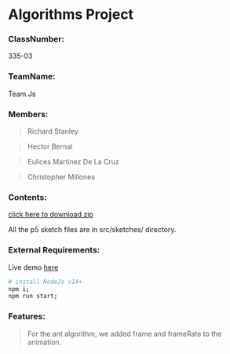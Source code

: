 # Algorithms Project

### ClassNumber:
335-03

### TeamName:
Team.Js

### Members:
> Richard Stanley

> Hector Bernal

> Eulices Martinez De La Cruz

> Christopher Millones

### Contents:
[click here to download zip](https://github.com/audstanley/algorithms/archive/master.zip)

All the p5 sketch files are in src/sketches/ directory.

### External Requirements:
Live demo [here](https://algorithms.audstanley.com/)

```bash
# install NodeJs v14+
npm i;
npm run start;
```

### Features:

> For the ant algorithm, we added frame and frameRate to the animation.



